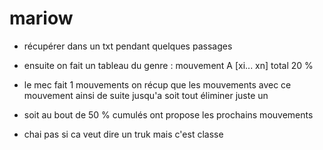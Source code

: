 # mariow

- récupérer dans un txt pendant quelques passages

- ensuite on fait un tableau du genre : mouvement A [xi... xn] total 20 %

- le mec fait 1 mouvements on récup que les mouvements avec ce mouvement ainsi de suite jusqu'a soit tout éliminer juste un

- soit au bout de 50 % cumulés ont propose les prochains mouvements

- chai pas si ca veut dire un truk mais c'est classe
